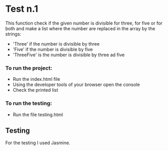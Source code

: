# Test n.1

This function check if the given number is divisible for three, for five or for both and make a list where the number are replaced in the array by the strings:

- 'Three' if the number is divisible by three
- 'Five' if the number is divisible by five
- 'ThreeFive' is the number is divisible by three ad five

### To run the project:
- Run the index.html file 
- Using the developer tools of your browser open the console
- Check the printed list

### To run the testing:
- Run the file testing.html

## Testing
For the testing I used Jasmine.